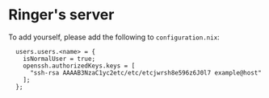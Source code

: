 # Ringer's server

To add yourself, please add the following to `configuration.nix`:

```
  users.users.<name> = {
    isNormalUser = true;
    openssh.authorizedKeys.keys = [
      "ssh-rsa AAAAB3NzaC1yc2etc/etc/etcjwrsh8e596z6J0l7 example@host"
    ];
  };
```

